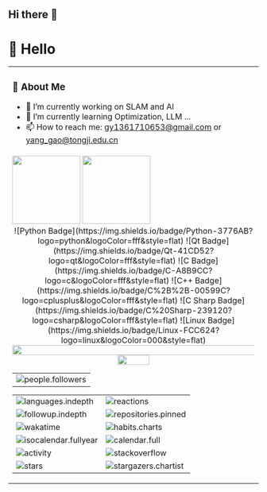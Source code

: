 ## Hi there 👋

<!--
**spirit-man/spirit-man** is a ✨ _special_ ✨ repository because its `README.md` (this file) appears on your GitHub profile.

Here are some ideas to get you started:

- 🔭 I’m currently working on ...
- 🌱 I’m currently learning ...
- 👯 I’m looking to collaborate on ...
- 🤔 I’m looking for help with ...
- 💬 Ask me about ...
- 📫 How to reach me: ...
- 😄 Pronouns: ...
- ⚡ Fun fact: ...
-->
#  🙋 Hello

<table>
  
<tr><td>

### 🤺 About Me

- 🔭 I’m currently working on SLAM and AI
- 🌱 I’m currently learning Optimization, LLM ...
- 📫 How to reach me: gy1361710653@gmail.com or yang_gao@tongji.edu.cn

</td></tr>

<tr><td>

<img height="137px" src="https://github-readme-stats.vercel.app/api?username=spirit-man&hide_title=true&hide_border=true&show_icons=trueline_height=21&text_color=000&icon_color=000&bg_color=0,ea6161,ffc64d,fffc4d,52fa5a&theme=graywhite" />
<img height="137px" src="https://github-readme-stats.vercel.app/api/top-langs/?username=spirit-man&hide_title=true&hide_border=true&layout=compact&langs_count=6&text_color=000&icon_color=fff&bg_color=0,52fa5a,4dfcff,c64dff&theme=graywhite" />

<div align="center">
![Python Badge](https://img.shields.io/badge/Python-3776AB?logo=python&logoColor=fff&style=flat)
![Qt Badge](https://img.shields.io/badge/Qt-41CD52?logo=qt&logoColor=fff&style=flat)
![C Badge](https://img.shields.io/badge/C-A8B9CC?logo=c&logoColor=fff&style=flat)
![C++ Badge](https://img.shields.io/badge/C%2B%2B-00599C?logo=cplusplus&logoColor=fff&style=flat)
![C Sharp Badge](https://img.shields.io/badge/C%20Sharp-239120?logo=csharp&logoColor=fff&style=flat)
![Linux Badge](https://img.shields.io/badge/Linux-FCC624?logo=linux&logoColor=000&style=flat)
</div>

<!-- ########################################## 分割 ########################################## -->
<img width="200%" src="https://cdn.jsdelivr.net/gh/spirit-man/spirit-man/assets/images/hr.gif" />

<!-- GitHub metrics 信息指标 -->
<div align="center">

<!-- just img 图片 -->
<img width="36%" src="https://cdn.jsdelivr.net/gh/spirit-man/spirit-man/assets/images/githubgif.gif" />

<!-- first form 第一个表格 -->
<table>
  <tr>
    <td><img src="https://cdn.jsdelivr.net/gh/spirit-man/spirit-man/github-metrics/people.followers.svg" alt="people.followers" /></td>
  </tr>
</table>

<!-- second form 第二个表格 -->
<table>
  <tr>
    <td><img src="https://cdn.jsdelivr.net/gh/spirit-man/spirit-man/github-metrics/languages.indepth.svg" alt="languages.indepth" /></td>
    <td><img src="https://cdn.jsdelivr.net/gh/spirit-man/spirit-man/github-metrics/reactions.svg" alt="reactions" /></td>
  </tr>
  <tr>
    <td><img src="https://cdn.jsdelivr.net/gh/spirit-man/spirit-man/github-metrics/followup.indepth.svg" alt="followup.indepth" /></td>
    <td><img src="https://cdn.jsdelivr.net/gh/spirit-man/spirit-man/github-metrics/repositories.pinned.svg" alt="repositories.pinned" /></td>
  </tr>
  <tr>
    <td><img src="https://cdn.jsdelivr.net/gh/spirit-man/spirit-man/github-metrics/wakatime.svg" alt="wakatime" /></td>
    <td><img src="https://cdn.jsdelivr.net/gh/spirit-man/spirit-man/github-metrics/habits.charts.svg" alt="habits.charts" /></td>
  </tr>
  <tr>
    <td><img src="https://cdn.jsdelivr.net/gh/spirit-man/spirit-man/github-metrics/isocalendar.fullyear.svg" alt="isocalendar.fullyear" /></td>
    <td><img src="https://cdn.jsdelivr.net/gh/spirit-man/spirit-man/github-metrics/calendar.full.svg" alt="calendar.full" /></td>
  </tr>
  <tr>
    <td><img src="https://cdn.jsdelivr.net/gh/spirit-man/spirit-man/github-metrics/activity.svg" alt="activity" /></td>
    <td><img src="https://cdn.jsdelivr.net/gh/spirit-man/spirit-man/github-metrics/stackoverflow.svg" alt="stackoverflow" /></td>
  </tr>
  <tr>
    <td><img src="https://cdn.jsdelivr.net/gh/spirit-man/spirit-man/github-metrics/stars.svg" alt="stars" /></td>
    <td><img src="https://cdn.jsdelivr.net/gh/spirit-man/spirit-man/github-metrics/stargazers.chartist.svg" alt="stargazers.chartist" /></td>
  </tr>
</table>
